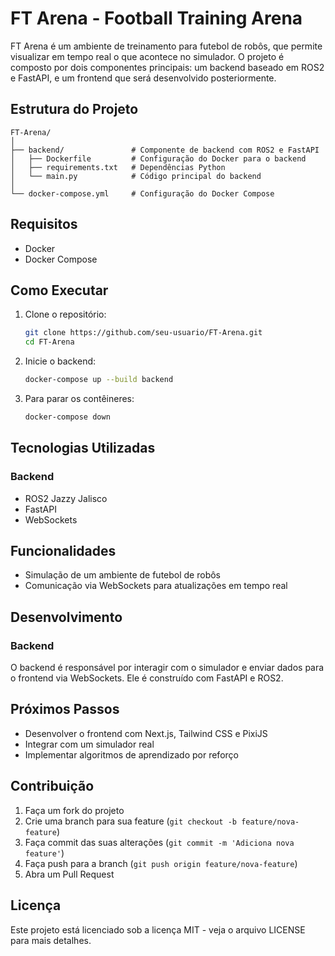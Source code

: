 # FT Arena - Football Training Arena

FT Arena é um ambiente de treinamento para futebol de robôs, que permite visualizar em tempo real o que acontece no simulador. O projeto é composto por dois componentes principais: um backend baseado em ROS2 e FastAPI, e um frontend que será desenvolvido posteriormente.

## Estrutura do Projeto

```
FT-Arena/
│
├── backend/               # Componente de backend com ROS2 e FastAPI
│   ├── Dockerfile         # Configuração do Docker para o backend
│   ├── requirements.txt   # Dependências Python
│   └── main.py            # Código principal do backend
│
└── docker-compose.yml     # Configuração do Docker Compose
```

## Requisitos

- Docker
- Docker Compose

## Como Executar

1. Clone o repositório:
   ```bash
   git clone https://github.com/seu-usuario/FT-Arena.git
   cd FT-Arena
   ```

2. Inicie o backend:
   ```bash
   docker-compose up --build backend
   ```

3. Para parar os contêineres:
   ```bash
   docker-compose down
   ```

## Tecnologias Utilizadas

### Backend
- ROS2 Jazzy Jalisco
- FastAPI
- WebSockets

## Funcionalidades

- Simulação de um ambiente de futebol de robôs
- Comunicação via WebSockets para atualizações em tempo real

## Desenvolvimento

### Backend
O backend é responsável por interagir com o simulador e enviar dados para o frontend via WebSockets. Ele é construído com FastAPI e ROS2.

## Próximos Passos

- Desenvolver o frontend com Next.js, Tailwind CSS e PixiJS
- Integrar com um simulador real
- Implementar algoritmos de aprendizado por reforço

## Contribuição

1. Faça um fork do projeto
2. Crie uma branch para sua feature (`git checkout -b feature/nova-feature`)
3. Faça commit das suas alterações (`git commit -m 'Adiciona nova feature'`)
4. Faça push para a branch (`git push origin feature/nova-feature`)
5. Abra um Pull Request

## Licença

Este projeto está licenciado sob a licença MIT - veja o arquivo LICENSE para mais detalhes. 